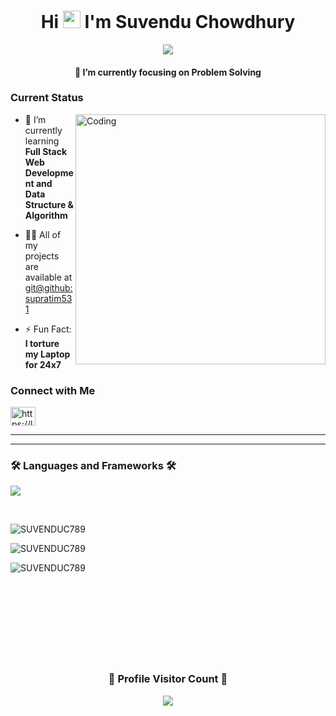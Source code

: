 <h1 align="center">Hi <img src="https://media.giphy.com/media/hvRJCLFzcasrR4ia7z/giphy.gif" width="28"> I'm Suvendu Chowdhury</h1>

<p align="center">
<a href="https://github.com/supratim531/supratim531"><img src="https://readme-typing-svg.herokuapp.com/?lines=Learning%20Full-Stack%20Web%20Development;A%20Self%20Taught%20Developer;A%20Quick%20Learner;An%20Aspiring%20Competitive%20Coder%20😶&font=Fira%20Code&center=true&width=500&height=45&color=F74533&vCenter=true&size=23"></a>
</p>

<h4 align="center">🔭 I’m currently focusing on Problem Solving</h4>

<h3 align="left">Current Status</h3>
<img align="right" alt="Coding" width="400" src="https://media.giphy.com/media/qgQUggAC3Pfv687qPC/giphy.gif">

- 🌱 I’m currently learning **Full Stack Web Development and Data Structure & Algorithm**

- 👨‍💻 All of my projects are available at [git@github:supratim531](https://github.com/SUVENDUC789?tab=repositories)

- ⚡ Fun Fact: **I torture my Laptop for 24x7**

<h3 align="left">Connect with Me</h3>
<p align="left">

<a href="https://leetcode.com/user8244NP/" target="blank">
<img align="center" 
src="https://raw.githubusercontent.com/rahuldkjain/github-profile-readme-generator/master/src/images/icons/Social/leet-code.svg" alt="https://leetcode.com/user8244NP/" height="30" width="40" /></a>

</p>
<hr>
<hr>
<h3 align="left">🛠️ Languages and Frameworks 🛠️</h3>
<p align="left">
<img src="https://skillicons.dev/icons?i=mysql,c,java,python,php,js,django,react,bootstrap" />
</p>

<br>

<p><img align="center" src="https://github-readme-stats.vercel.app/api?username=SUVENDUC789&show_icons=true&locale=en" alt="SUVENDUC789" /></p>
<p><img align="center" src="https://github-readme-streak-stats.herokuapp.com/?user=SUVENDUC789&" alt="SUVENDUC789" /></p>
<p><img align="left" src="https://github-readme-stats.vercel.app/api/top-langs?username=SUVENDUC789&show_icons=true&locale=en&layout=compact" alt="SUVENDUC789" /></p>

<br><br><br>
<br><br><br>
<br><br><br>

<div align="center">
  <h3><b>📍 Profile Visitor Count 📍</b></h3>
</div>

<p align="center"><img src="https://profile-counter.glitch.me/SUVENDUC789/count.svg" /></p>
